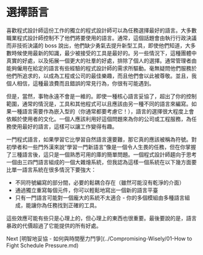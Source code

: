 # 選擇語言
[//]: # (Version:1.0.0)
喜歡程式設計師這份工作的獨立的程式設計師可以為任務選擇最好的語言。大多數職業程式設計師控制不了他們將要使用的語言。通常，這個話題會由執行行政決議而非技術決議的 boss 說出，他們缺少勇氣去提升新型工具，即使他們知道，大多數時候使用最新的知識，最少被接受的工具是最好的。另一些情況下，這種團體中真實的好處，以及拓展一個更大的社羣的好處，排除了個人的選擇。通常管理者由能夠僱用在給定的語言有些經驗的程式設計師的需求所驅動。毫無疑問他們服務於他們所追求的，以成為工程或公司的最佳樂趣，而且他們會以此被尊敬。並且，我個人相信，這種最浪費而且錯誤的常見行為，你很有可能遇到。

但是，當然，事物永遠不會是一維的。即使一種核心語言妥協了，超出了你的控制範圍，通常的情況是，工具和其他程式可以且應該由另一種不同的語言來編寫。如果一種語言需要作為嵌入型的（你通常都要考慮它！），語言的選擇很大程度上會依賴於使用者的文化。一個人應該利用好這個問題來為你的公司或工程服務，為任務使用最好的語言，這樣可以讓工作變得有趣。

一門程式語言，如果學習它比學習自然語言還要難，那它真的應該被稱為符號。對初學者和一些門外漢來說“學習一門新語言”像是一個令人生畏的任務，但在你掌握了三種語言後，這只是一個熟悉可用的庫的簡單問題。一個程式設計師趨向于思考一個由三四門語言組成的一個大雜燴系統，但我認為這樣一個系統在以下幾方面要比單一語言系統在很多情況下要強大：

- 不同符號編寫的部分間，必要的鬆耦合存在（雖然可能沒有乾淨的介面）
- 通過獨立重寫每個元件，你可以輕鬆地寫出一個新的語言平臺
- 只有一門語言可能對一個龐大的系統不太適合 - 你的多個模組由多種語言組成，能讓你為任務找到正確的工具。

這些效應可能有些只是心理上的，但心理上的東西也很重要。最後要說的是，語言暴政的代價超過了它能提供的所有好處。

Next [明智地妥協 - 如何與時間壓力鬥爭](../Compromising-Wisely/01-How to Fight Schedule Pressure.md)
